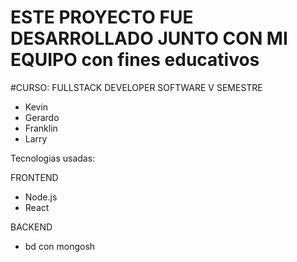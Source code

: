 # ESTE PROYECTO FUE DESARROLLADO JUNTO CON  MI EQUIPO  con fines educativos 
#CURSO: FULLSTACK DEVELOPER SOFTWARE V SEMESTRE
* Kevin
* Gerardo
* Franklin
* Larry
  
Tecnologias usadas:

  FRONTEND
  * Node.js  
  * React

  BACKEND
  * bd con mongosh
